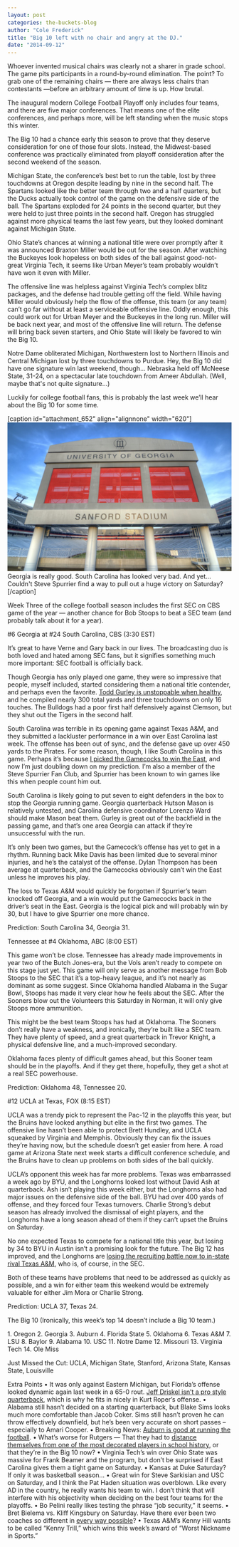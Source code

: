 ```yaml
---
layout: post
categories: the-buckets-blog
author: "Cole Frederick"
title: "Big 10 left with no chair and angry at the DJ."
date: "2014-09-12"
---
```


Whoever invented musical chairs was clearly not a sharer in grade school. The game pits participants in a round-by-round elimination. The point? To grab one of the remaining chairs — there are always less chairs than contestants —before an arbitrary amount of time is up. How brutal.

The inaugural modern College Football Playoff only includes four teams, and there are five major conferences. That means one of the elite conferences, and perhaps more, will be left standing when the music stops this winter.

The Big 10 had a chance early this season to prove that they deserve consideration for one of those four slots. Instead, the Midwest-based conference was practically eliminated from playoff consideration after the second weekend of the season.

Michigan State, the conference’s best bet to run the table, lost by three touchdowns at Oregon despite leading by nine in the second half. The Spartans looked like the better team through two and a half quarters, but the Ducks actually took control of the game on the defensive side of the ball. The Spartans exploded for 24 points in the second quarter, but they were held to just three points in the second half. Oregon has struggled against more physical teams the last few years, but they looked dominant against Michigan State.

Ohio State’s chances at winning a national title were over promptly after it was announced Braxton Miller would be out for the season. After watching the Buckeyes look hopeless on both sides of the ball against good-not-great Virginia Tech, it seems like Urban Meyer’s team probably wouldn’t have won it even with Miller.

The offensive line was helpless against Virginia Tech’s complex blitz packages, and the defense had trouble getting off the field. While having Miller would obviously help the flow of the offense, this team (or any team) can’t go far without at least a serviceable offensive line. Oddly enough, this could work out for Urban Meyer and the Buckeyes in the long run. Miller will be back next year, and most of the offensive line will return. The defense will bring back seven starters, and Ohio State will likely be favored to win the Big 10.

Notre Dame obliterated Michigan, Northwestern lost to Northern Illinois and Central Michigan lost by three touchdowns to Purdue. Hey, the Big 10 did have one signature win last weekend, though... Nebraska held off McNeese State, 31-24, on a spectacular late touchdown from Ameer Abdullah. (Well, maybe that's not quite signature...)

Luckily for college football fans, this is probably the last week we’ll hear about the Big 10 for some time.

\[caption id="attachment\_652" align="alignnone" width="620"\][![](/img/bigstock-Sanford-Stadium-20494433-1024x679.jpg)](http://www.thehighscreen.com/wp-content/uploads/2014/09/bigstock-Sanford-Stadium-20494433.jpg) Georgia is really good. South Carolina has looked very bad. And yet... Couldn't Steve Spurrier find a way to pull out a huge victory on Saturday?\[/caption\]

Week Three of the college football season includes the first SEC on CBS game of the year — another chance for Bob Stoops to beat a SEC team (and probably talk about it for a year).

#6 Georgia at #24 South Carolina, CBS (3:30 EST)

It’s great to have Verne and Gary back in our lives. The broadcasting duo is both loved and hated among SEC fans, but it signifies something much more important: SEC football is officially back.

Though Georgia has only played one game, they were so impressive that people, myself included, started considering them a national title contender, and perhaps even the favorite. [Todd Gurley is unstoppable when healthy](http://www.sbnation.com/college-football/2014/9/11/6136087/todd-gurley-georgia-south-carolina-game-2014), and he compiled nearly 300 total yards and three touchdowns on only 16 touches. The Bulldogs had a poor first half defensively against Clemson, but they shut out the Tigers in the second half.

South Carolina was terrible in its opening game against Texas A&M, and they submitted a lackluster performance in a win over East Carolina last week. The offense has been out of sync, and the defense gave up over 450 yards to the Pirates. For some reason, though, I like South Carolina in this game. Perhaps it’s because [I picked the Gamecocks to win the East](http://www.thehighscreen.com/2014/08/ins-and-outs-of-sec-football/), and now I’m just doubling down on my prediction. I’m also a member of the Steve Spurrier Fan Club, and Spurrier has been known to win games like this when people count him out.

South Carolina is likely going to put seven to eight defenders in the box to stop the Georgia running game. Georgia quarterback Hutson Mason is relatively untested, and Carolina defensive coordinator Lorenzo Ward should make Mason beat them. Gurley is great out of the backfield in the passing game, and that’s one area Georgia can attack if they’re unsuccessful with the run.

It’s only been two games, but the Gamecock’s offense has yet to get in a rhythm. Running back Mike Davis has been limited due to several minor injuries, and he’s the catalyst of the offense. Dylan Thompson has been average at quarterback, and the Gamecocks obviously can’t win the East unless he improves his play.

The loss to Texas A&M would quickly be forgotten if Spurrier’s team knocked off Georgia, and a win would put the Gamecocks back in the driver’s seat in the East. Georgia is the logical pick and will probably win by 30, but I have to give Spurrier one more chance.

Prediction: South Carolina 34, Georgia 31.

Tennessee at #4 Oklahoma, ABC (8:00 EST)

This game won’t be close. Tennessee has already made improvements in year two of the Butch Jones-era, but the Vols aren’t ready to compete on this stage just yet. This game will only serve as another message from Bob Stoops to the SEC that it’s a top-heavy league, and it’s not nearly as dominant as some suggest. Since Oklahoma handled Alabama in the Sugar Bowl, Stoops has made it very clear how he feels about the SEC. After the Sooners blow out the Volunteers this Saturday in Norman, it will only give Stoops more ammunition.

This might be the best team Stoops has had at Oklahoma. The Sooners don’t really have a weakness, and ironically, they’re built like a SEC team. They have plenty of speed, and a great quarterback in Trevor Knight, a physical defensive line, and a much-improved secondary.

Oklahoma faces plenty of difficult games ahead, but this Sooner team should be in the playoffs. And if they get there, hopefully, they get a shot at a real SEC powerhouse.

Prediction: Oklahoma 48, Tennessee 20.

#12 UCLA at Texas, FOX (8:15 EST)

UCLA was a trendy pick to represent the Pac-12 in the playoffs this year, but the Bruins have looked anything but elite in the first two games. The offensive line hasn’t been able to protect Brett Hundley, and UCLA squeaked by Virginia and Memphis. Obviously they can fix the issues they’re having now, but the schedule doesn’t get easier from here. A road game at Arizona State next week starts a difficult conference schedule, and the Bruins have to clean up problems on both sides of the ball quickly.

UCLA’s opponent this week has far more problems. Texas was embarrassed a week ago by BYU, and the Longhorns looked lost without David Ash at quarterback. Ash isn’t playing this week either, but the Longhorns also had major issues on the defensive side of the ball. BYU had over 400 yards of offense, and they forced four Texas turnovers. Charlie Strong’s debut season has already involved the dismissal of eight players, and the Longhorns have a long season ahead of them if they can’t upset the Bruins on Saturday.

No one expected Texas to compete for a national title this year, but losing by 34 to BYU in Austin isn’t a promising look for the future. The Big 12 has improved, and the Longhorns are [losing the recruiting battle now to in-state rival Texas A&M](http://www.orlandosentinel.com/sports/florida-recruiting/blog/os-texas-am-enters-jacques-patrick-sweepstakes-20140912-post.html), who is, of course, in the SEC.

Both of these teams have problems that need to be addressed as quickly as possible, and a win for either team this weekend would be extremely valuable for either Jim Mora or Charlie Strong.

Prediction: UCLA 37, Texas 24.

The Big 10 (Ironically, this week’s top 14 doesn’t include a Big 10 team.)

1\. Oregon 2. Georgia 3. Auburn 4. Florida State 5. Oklahoma 6. Texas A&M 7. LSU 8. Baylor 9. Alabama 10. USC 11. Notre Dame 12. Missouri 13. Virginia Tech 14. Ole Miss

Just Missed the Cut: UCLA, Michigan State, Stanford, Arizona State, Kansas State, Louisville

Extra Points • It was only against Eastern Michigan, but Florida’s offense looked dynamic again last week in a 65-0 rout. [Jeff Driskel isn’t a pro style quarterback](http://espn.go.com/blog/sec/post/_/id/88154/driskel-thrives-in-return-as-gators-qb), which is why he fits in nicely in Kurt Roper’s offense. • Alabama still hasn’t decided on a starting quarterback, but Blake Sims looks much more comfortable than Jacob Coker. Sims still hasn’t proven he can throw effectively downfield, but he’s been very accurate on short passes – especially to Amari Cooper. • Breaking News: [Auburn is good at running the football](http://www.al.com/auburnfootball/index.ssf/2014/09/finding_trends_stars_as_we_exa.html). • What’s worse for Rutgers — That they had to [distance themselves from one of the most decorated players in school history](http://www.thehighscreen.com/2014/08/a-consistent-failure-roger-goodell-does-not-care-about-janay-palmer/), or that they’re in the Big 10 now? • Virginia Tech’s win over Ohio State was massive for Frank Beamer and the program, but don’t be surprised if East Carolina gives them a tight game on Saturday. • Kansas at Duke Saturday? If only it was basketball season… • Great win for Steve Sarkisian and USC on Saturday, and I think the Pat Haden situation was overblown. Like every AD in the country, he really wants his team to win. I don’t think that will interfere with his objectivity when deciding on the best four teams for the playoffs. • Bo Pelini really likes testing the phrase “job security,” it seems. • Bret Bielema vs. Kliff Kingsbury on Saturday. Have there ever been two coaches so different in [every way possible](http://espn.go.com/blog/big12/post/_/id/89150/tale-of-the-tape-kingsbury-vs-bielema)? • Texas A&M’s Kenny Hill wants to be called “Kenny Trill,” which wins this week’s award of “Worst Nickname in Sports.”

